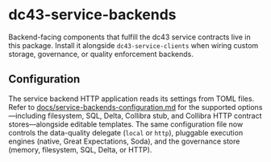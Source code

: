 # dc43-service-backends

Backend-facing components that fulfill the dc43 service contracts live in this
package. Install it alongside `dc43-service-clients` when wiring custom storage,
governance, or quality enforcement backends.

## Configuration

The service backend HTTP application reads its settings from TOML files. Refer
to [docs/service-backends-configuration.md](../../docs/service-backends-configuration.md)
for the supported options—including filesystem, SQL, Delta, Collibra stub, and
Collibra HTTP contract stores—alongside editable templates. The same
configuration file now controls the data-quality delegate (`local` or `http`),
pluggable execution engines (native, Great Expectations, Soda), and the
governance store (memory, filesystem, SQL, Delta, or HTTP).
